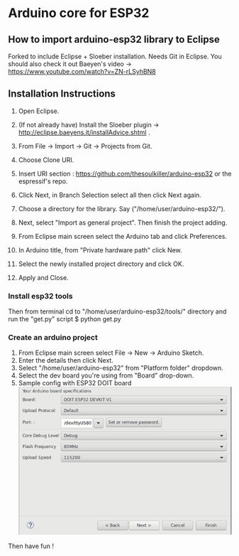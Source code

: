 # Arduino core for ESP32 

## How to import arduino-esp32 library to Eclipse
Forked to include Eclipse + Sloeber installation. Needs Git in Eclipse. You should also check it out Baeyen's video ->  https://www.youtube.com/watch?v=ZN-rLSyhBN8

## Installation Instructions
1. Open Eclipse.
2. (If not already have) Install the Sloeber plugin -> http://eclipse.baeyens.it/installAdvice.shtml .
3. From File -> Import -> Git -> Projects from Git.
4. Choose Clone URI.
5. Insert URI section : https://github.com/thesoulkiller/arduino-esp32  or the espressif's repo.
6. Click Next, in Branch Selection select all then click Next again.
7. Choose a directory for the library. Say ("/home/user/arduino-esp32/").
8. Next, select "Import as general project". Then finish the project adding.


1. From Eclipse main screen select the Arduino tab and click Preferences.
2. In Arduino title, from "Private hardware path" click New.
3. Select the newly installed project directory and click OK.
4. Apply and Close.

### Install esp32 tools
Then from terminal cd to "/home/user/arduino-esp32/tools/" directory and run the "get.py" script
$ python get.py

### Create an arduino project
1. From Eclipse main screen select File -> New -> Arduino Sketch.
2. Enter the details then click Next.
3. Select "/home/user/arduino-esp32" from "Platform folder" dropdown. 
4. Select the dev board you're using from "Board" drop-down.
5. Sample config with ESP32 DOIT board ![Config](/config.png)

Then have fun !

